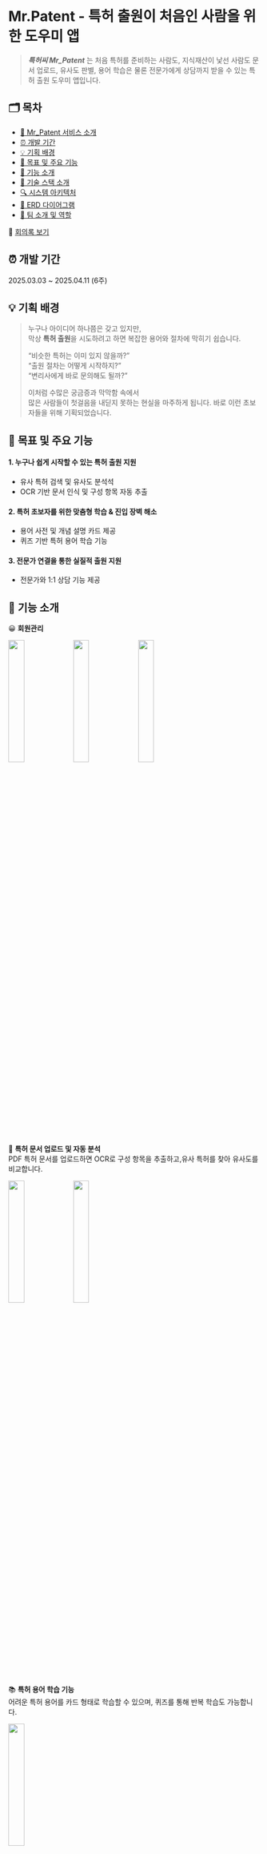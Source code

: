 # Mr.Patent - 특허 출원이 처음인 사람을 위한 도우미 앱

>***특허씨 Mr_Patent*** 는
>처음 특허를 준비하는 사람도, 지식재산이 낯선 사람도
문서 업로드, 유사도 판별, 용어 학습은 물론 전문가에게 상담까지 받을 수 있는 특허 출원 도우미 앱입니다.


## 🗂️ 목차
- [💪 Mr_Patent 서비스 소개](#-Mr_Patent-서비스-소개)<br/>
- [⏰ 개발 기간](#-개발-기간)<br/>
- [💡 기획 배경](#-기획-배경)<br/>
- [🎯 목표 및 주요 기능](#-목표-및-주요-기능)<br/>
- [🔧 기능 소개](#-기능-소개)<br/>
- [📢 기술 스택 소개](#-기술-스택-소개)<br/>
- [🔍 시스템 아키텍처](#-시스템-아키텍처)<br/>
- [💾 ERD 다이어그램](#-erd-다이어그램)<br/>
- [👥 팀 소개 및 역할](#-팀-소개-및-역할)<br/>

📝 [회의록 보기](https)  <br/>

## ⏰ 개발 기간
 2025.03.03 ~ 2025.04.11 (6주)

## 💡 기획 배경
>누구나 아이디어 하나쯤은 갖고 있지만,  
>막상 **특허 출원**을 시도하려고 하면 복잡한 용어와 절차에 막히기 쉽습니다.
>
>“비슷한 특허는 이미 있지 않을까?”  
>“출원 절차는 어떻게 시작하지?”  
>“변리사에게 바로 문의해도 될까?”
>
>이처럼 수많은 궁금증과 막막함 속에서  
>많은 사람들이 첫걸음을 내딛지 못하는 현실을 마주하게 됩니다.
>바로 이런 초보자들을 위해 기획되었습니다.

## 🎯 목표 및 주요 기능

#### 1. 누구나 쉽게 시작할 수 있는 특허 출원 지원
- 유사 특허 검색 및 유사도 분석석
- OCR 기반 문서 인식 및 구성 항목 자동 추출

#### 2. 특허 초보자를 위한 맞춤형 학습 & 진입 장벽 해소
- 용어 사전 및 개념 설명 카드 제공
- 퀴즈 기반 특허 용어 학습 기능

#### 3. 전문가 연결을 통한 실질적 출원 지원
- 전문가와 1:1 상담 기능 제공

## 🔧 기능 소개

😀 **회원관리**
<div>
  <img src="https://github.com/user-attachments/assets/d164f7f6-5d82-411c-8018-60e6370fd476" width="25%">
  <img src="https://github.com/user-attachments/assets/8f54bac0-40aa-48bc-8283-7f2fde0654f0" width="25%">
   <img src="https://github.com/user-attachments/assets/918fc694-3a34-4665-afa8-533179c93ae3" width="25%">
</div>
<br/>

📄 **특허 문서 업로드 및 자동 분석**  
  PDF 특허 문서를 업로드하면 OCR로 구성 항목을 추출하고,유사 특허를 찾아 유사도를 비교합니다.
<div>
  <img src="https://github.com/user-attachments/assets/8f7ff537-f385-4002-911d-488019c0c32d" width="25%">
  <img src="https://github.com/user-attachments/assets/c6538b0e-b022-4188-a70b-f80dd063b16f" width="25%">
</div>
<br/>

📚 **특허 용어 학습 기능**  
  어려운 특허 용어를 카드 형태로 학습할 수 있으며, 퀴즈를 통해 반복 학습도 가능합니다.
<div>
  <img src="https://github.com/user-attachments/assets/c19bd07b-a22c-4b03-9719-d64d18268751" width="25%">
</div>
<br/>

👩‍💼 **변리사와 상담 기능**  
   직접 변리사에게 질문하고 피드백을 받을 수 있는 상담이 가능합니다.
<div>
 <img src="https://github.com/user-attachments/assets/6e5e98eb-5c60-468f-9478-6e798a758eee" width="25%">
</div>




## 📢 기술 스택 소개

### ⚙️ Tech Stack

#### 📱 Android
<img src="https://img.shields.io/badge/kotlin-%237F52FF.svg?style=for-the-badge&logo=kotlin&logoColor=white"> <img src="https://img.shields.io/badge/Android-3DDC84?style=for-the-badge&logo=android&logoColor=white"> <img src="https://img.shields.io/badge/Android%20Studio-3DDC84.svg?style=for-the-badge&logo=android-studio&logoColor=white">

#### 🔧 Backend
<img src="https://img.shields.io/badge/java17-007396?style=for-the-badge&logo=java&logoColor=white"> <img src="https://img.shields.io/badge/springboot-6DB33F?style=for-the-badge&logo=springboot&logoColor=white"> <img src="https://img.shields.io/badge/Spring%20Security-6DB33F?style=for-the-badge&logo=springsecurity&logoColor=white"> <img src="https://img.shields.io/badge/Spring%20Cloud%20AWS-FF9900?style=for-the-badge&logo=amazonaws&logoColor=white"> <img src="https://img.shields.io/badge/JWT-000000?style=for-the-badge&logo=jsonwebtokens&logoColor=white">              
<img src="https://img.shields.io/badge/socket.io-010101?style=for-the-badge&logo=socket.io&logoColor=white"> <img src="https://img.shields.io/badge/Swagger-85EA2D?style=for-the-badge&logo=swagger&logoColor=black"> <img src="https://img.shields.io/badge/FastAPI-005571?style=for-the-badge&logo=fastapi"> <img src="https://img.shields.io/badge/Apache%20Spark-FDEE21?style=flat-square&logo=apachespark&logoColor=black">



#### 🏗️ Build & Deployment
<img src="https://img.shields.io/badge/gradle-02303A?style=for-the-badge&logo=gradle&logoColor=white"> <img src="https://img.shields.io/badge/docker-%230db7ed.svg?style=for-the-badge&logo=docker&logoColor=white"> <img src="https://img.shields.io/badge/jenkins-%D24939.svg?style=for-the-badge&logo=jenkins&logoColor=white">

#### 🗄️ Database
<img src="https://img.shields.io/badge/mysql-4479A1?style=for-the-badge&logo=mysql&logoColor=white"> 

#### ☁️ Infrastructure & Cloud
<img src="https://img.shields.io/badge/Amazon%20EC2-FF9900?style=for-the-badge&logo=amazonec2&logoColor=white"> <img src="https://img.shields.io/badge/Amazon%20S3-569A31?style=for-the-badge&logo=amazons3&logoColor=white"> <img src="https://img.shields.io/badge/Ubuntu-E95420?style=for-the-badge&logo=ubuntu&logoColor=white">
<img src="https://img.shields.io/badge/nginx-%23009639.svg?style=for-the-badge&logo=nginx&logoColor=white"> <img src="https://img.shields.io/badge/Let's%20Encrypt-003A70?style=for-the-badge&logo=letsencrypt&logoColor=white">

#### 📡 External Services
<img src="https://img.shields.io/badge/firebase-FFCA28?style=for-the-badge&logo=firebase&logoColor=white"> <img src="https://img.shields.io/badge/FCM-FFCA28?style=for-the-badge&logo=firebase&logoColor=white">

#### 🔍 Monitoring & Tools
<img src="https://img.shields.io/badge/GitLab-FCA326?style=for-the-badge&logo=gitlab&logoColor=white"> <img src="https://img.shields.io/badge/Notion-000000?style=for-the-badge&logo=notion&logoColor=white"> <img src="https://img.shields.io/badge/Figma-F24E1E?style=for-the-badge&logo=figma&logoColor=white">


<br/>

## 🔍 시스템 아키텍처
<div>
<img src="https://github.com/user-attachments/assets/4a37c49a-5fa9-49c7-9372-a806f4706041" width=60%>
</div>
<br/>

## 💾 ERD 다이어그램
<div>
<img src="https://github.com/user-attachments/assets/758bc573-b55b-4e4c-9449-83b4a6e11fa7" width=60%>
</div>

<br/>

## 👥 팀 소개 및 역할

| Android | Android | Backend | Backend | CI/CD  | BigData |
|---------|---------|---------|---------|--------|---------|
| 수정    | 수미    | 동욱    | 정모    | 예지   | 용성    |




